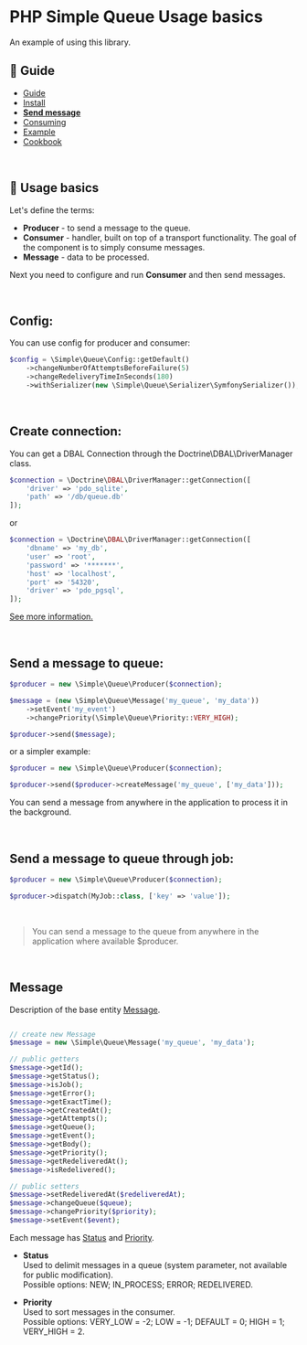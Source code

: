 PHP Simple Queue Usage basics
=============================

An example of using this library.


## :book: Guide

* [Guide](./README.md)
* [Install](./install.md)
* **[Send message](./send_message.md)**
* [Consuming](./consuming.md)
* [Example](./example.md)
* [Cookbook](./cookbook.md)

<br>

## :page_facing_up: Usage basics

Let's define the terms:

* **Producer** - to send a message to the queue.
* **Consumer** - handler, built on top of a transport functionality. The goal of the component is to simply consume messages.
* **Message** - data to be processed.


Next you need to configure and run **Consumer** and then send messages.

<br>

**Config:**
-------------------------------

You can use config for producer and consumer:

```php
$config = \Simple\Queue\Config::getDefault()
    ->changeNumberOfAttemptsBeforeFailure(5)
    ->changeRedeliveryTimeInSeconds(180)
    ->withSerializer(new \Simple\Queue\Serializer\SymfonySerializer());
```

<br>

**Create connection:**
-------------------------------

You can get a DBAL Connection through the Doctrine\DBAL\DriverManager class.

```php
$connection = \Doctrine\DBAL\DriverManager::getConnection([
    'driver' => 'pdo_sqlite',
    'path' => '/db/queue.db'
]);
```

or

```php
$connection = \Doctrine\DBAL\DriverManager::getConnection([
    'dbname' => 'my_db',
    'user' => 'root',
    'password' => '*******',
    'host' => 'localhost',
    'port' => '54320',
    'driver' => 'pdo_pgsql',
]);
```

[See more information.](https://www.doctrine-project.org/projects/doctrine-dbal/en/latest/reference/configuration.html)

<br>

**Send a message to queue:**
-------------------------------

```php
$producer = new \Simple\Queue\Producer($connection);

$message = (new \Simple\Queue\Message('my_queue', 'my_data'))
    ->setEvent('my_event')
    ->changePriority(\Simple\Queue\Priority::VERY_HIGH);

$producer->send($message);
```

or a simpler example:

```php
$producer = new \Simple\Queue\Producer($connection);

$producer->send($producer->createMessage('my_queue', ['my_data']));
```

You can send a message from anywhere in the application to process it in the background. 

<br>

**Send a message to queue through job:**
-------------------------------

```php
$producer = new \Simple\Queue\Producer($connection);

$producer->dispatch(MyJob::class, ['key' => 'value']);
```

<br>

> You can send a message to the queue from anywhere in the application where available $producer.

<br>

**Message**
----------------------

Description of the base entity [Message](../../src/Message.php).

```php

// create new Message
$message = new \Simple\Queue\Message('my_queue', 'my_data');

// public getters
$message->getId();
$message->getStatus();
$message->isJob();
$message->getError();
$message->getExactTime();
$message->getCreatedAt();
$message->getAttempts();
$message->getQueue();
$message->getEvent();
$message->getBody();
$message->getPriority();
$message->getRedeliveredAt();
$message->isRedelivered();

// public setters
$message->setRedeliveredAt($redeliveredAt);
$message->changeQueue($queue);
$message->changePriority($priority);
$message->setEvent($event);
```

Each message has [Status](../../src/Status.php) and [Priority](../../src/Priority.php).

* **Status** <br>
  Used to delimit messages in a queue (system parameter, not available for public modification). <br>
  Possible options: NEW; IN_PROCESS; ERROR; REDELIVERED.


* **Priority** <br>
  Used to sort messages in the consumer. <br>
  Possible options: VERY_LOW = -2; LOW = -1; DEFAULT = 0; HIGH = 1; VERY_HIGH = 2.
